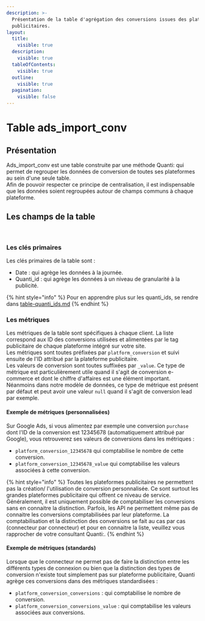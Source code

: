 ```yaml
---
description: >-
  Présentation de la table d'agrégation des conversions issues des plateformes
  publicitaires.
layout:
  title:
    visible: true
  description:
    visible: true
  tableOfContents:
    visible: true
  outline:
    visible: true
  pagination:
    visible: false
---
```


# Table ads\_import\_conv

## Présentation

Ads\_import\_conv est une table construite par une méthode Quanti: qui permet de regrouper les données de conversion de toutes ses plateformes au sein d'une seule table.\
Afin de pouvoir respecter ce principe de centralisation, il est indispensable que les données soient regroupées autour de champs communs à chaque plateforme.

## Les champs de la table



<figure><img src="../../.gitbook/assets/Capture d’écran 2024-04-10 à 14.54.52.png" alt="" width="375"><figcaption></figcaption></figure>

### Les clés primaires

Les clés primaires de la table sont :

* Date : qui agrège les données à la journée.
* Quanti\_id : qui agrège les données à un niveau de granularité à la publicité.

{% hint style="info" %}
Pour en apprendre plus sur les quanti\_ids, se rendre dans [table-quanti\_ids.md](table-quanti\_ids.md "mention")
{% endhint %}

### Les métriques

Les métriques de la table sont spécifiques à chaque client. La liste correspond aux ID des conversions utilisées et alimentées par le tag publicitaire de chaque plateforme intégré sur votre site.\
Les métriques sont toutes préfixées par `platform_conversion` et suivi ensuite de l'ID attribué par la plateforme publicitaire.\
Les valeurs de conversion sont toutes suffixées par `_value`. Ce type de métrique est particulièrement utile quand il s'agit de conversion e-commerce et dont le chiffre d'affaires est une élément important. Néanmoins dans notre modèle de données, ce type de métrique est présent par défaut et peut avoir une valeur `null` quand il s'agit de conversion lead par exemple.

#### Exemple de métriques (personnalisées)

Sur Google Ads, si vous alimentez par exemple une conversion `purchase` dont l'ID de la conversion est 12345678 (automatiquement attribué par Google), vous retrouverez ses valeurs de conversions dans les métriques :&#x20;

* `platform_conversion_12345678` qui comptabilise le nombre de cette conversion.
* `platform_conversion_12345678_value` qui comptabilise les valeurs associées à cette conversion.

{% hint style="info" %}
Toutes les plateformes publicitaires ne permettent pas la création/ l'utilisation de conversion personnalisée. Ce sont surtout les grandes plateformes publicitaire qui offrent ce niveau de service. Généralement, il est uniquement possible de comptabiliser les conversions sans en connaitre la distinction. Parfois, les API ne permettent même pas de connaitre les conversions comptabilisées par leur plateforme. La comptabilisation et la distinction des conversions se fait au cas par cas (connecteur par connecteur) et pour en connaitre la liste, veuillez vous rapprocher de votre consultant Quanti:.
{% endhint %}

#### Exemple de métriques (standards)

Lorsque que le connecteur ne permet pas de faire la distinction entre les différents types de connexion ou bien que la distinction des types de conversion n'existe tout simplement pas sur plateforme publicitaire, Quanti agrège ces conversions dans des métriques standardisées :&#x20;

* `platform_conversion_conversions` : qui comptabilise le nombre de conversion.
* `platform_conversion_conversions_value` : qui comptabilise les valeurs associées aux conversions.
